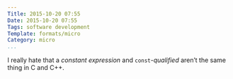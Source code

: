 ```yaml
---
Title: 2015-10-20 07:55
Date: 2015-10-20 07:55
Tags: software development
Template: formats/micro
Category: micro
...
```


I really hate that a *constant expression* and `const`-*qualified* aren’t the
same thing in C and C++.
